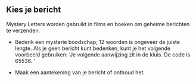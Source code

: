 ## Kies je bericht

Mystery Letters worden gebruikt in films en boeken om geheime berichten te verzenden.

+ Bedenk een mysterie boodschap; 12 woorden is ongeveer de juiste lengte. Als je geen bericht kunt bedenken, kunt je het volgende voorbeeld gebruiken: 'Je volgende aanwijzing zit in de kluis. De code is 65536. '

+ Maak een aantekening van je bericht of onthoud het.